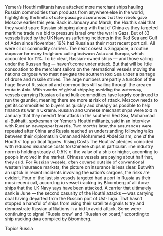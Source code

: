 Yemen’s Houthi militants have attacked more merchant ships hauling Russian commodities than products from anywhere else in the world, highlighting the limits of safe-passage assurances that the rebels gave Moscow earlier this year.
Back in January and March, the Houthis said that they would spare Russian shipping along with that of China as they targeted maritime trade in a bid to pressure Israel over the war in Gaza.
But of 83 vessels listed by the UK Navy as suffering incidents in the Red Sea and Gulf of Aden since November, 19% had Russia as their most recent port call. All were oil or commodity carriers. The next closest is Singapore, a routine stopover for many freighters sailing between Asia and Europe, which accounted for 11%.
To be clear, Russian-owned ships — and those sailing under the Russian flag — haven’t come under attack. But that will be little consolation to the merchant sailors on the international vessels moving the nation’s cargoes who must navigate the southern Red Sea under a barrage of drone and missile strikes.
The large numbers are partly a function of the huge flow of Russian oil and commodities still sailing through the area en route to Asia.
With swaths of global shipping avoiding the waterway, vessels carrying Russian oil and bulk commodities have largely continued to run the gauntlet, meaning there are more at risk of attack. Moscow needs to get its commodities to buyers as quickly and cheaply as possible to help finance its war in Ukraine.
Russian and Chinese merchant ships were told in January that they needn’t fear attack in the southern Red Sea, Mohammad al-Bukhaiti, spokesman for Yemen’s Houthi militants, said in an interview with Russian newspaper Izvestia. Two months later, the assurances were repeated after China and Russia reached an understanding following talks between their diplomats in Oman and Mohammed Abdel Salam, one of the Houthis’ top political figures.
Rising Costs
The Houthis’ pledges coincided with reduced insurance costs for Chinese ships in particular. The industry norm is holding steady at 0.5% of the value of a ship or higher, according to people involved in the market. Chinese vessels are paying about half that, they said.
For Russian vessels, often covered outside of conventional western insurance markets, the picture on insurance is less clear. But with an uptick in recent incidents involving the nation’s cargoes, the risks are evident.
Four of the last six vessels targeted had a port in Russia as their most recent call, according to vessel tracking by Bloomberg of all those ships that the UK Navy says have been attacked.
A carrier that ultimately sank in June — the second casualty of the Houthi attacks — was carrying coal having departed from the Russian port of Ust-Luga.
That hasn’t stopped a handful of ships from using their satellite signals to try and demonstrate Russian affiliations in a bid to avoid attack. Some were continuing to signal “Russia crew” and “Russian on board,” according to ship tracking data compiled by Bloomberg.

Topics
Russia
